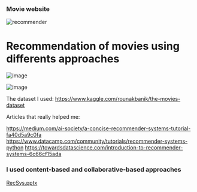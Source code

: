 
### Movie website 

![recommender](https://user-images.githubusercontent.com/72447589/117451660-1383b380-af43-11eb-9e96-252c950b189b.gif)


# Recommendation of movies using differents approaches

![image](https://user-images.githubusercontent.com/72447589/115842322-fd8fd200-a41d-11eb-8926-fd83620a332e.png)

![image](https://user-images.githubusercontent.com/72447589/115844124-d4704100-a41f-11eb-97cd-659236108e06.png)


The dataset I used: https://www.kaggle.com/rounakbanik/the-movies-dataset

Articles that really helped me:

https://medium.com/ai-society/a-concise-recommender-systems-tutorial-fa40d5a9c0fa 
https://www.datacamp.com/community/tutorials/recommender-systems-python 
https://towardsdatascience.com/introduction-to-recommender-systems-6c66cf15ada

### I used content-based and collaborative-based approaches

[RecSys.pptx](https://github.com/JustineBrgn/movies_recommendation/files/6363766/RecSys.pptx)

